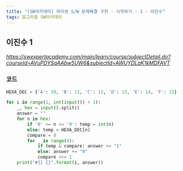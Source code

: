 ```yaml
---
title: "[SW아카데미] 파이썬 S/W 문제해결 구현 - 시작하기 - 1 - 이진수"
tags: 알고리즘 SW아카데미
---
```


## 이진수 1

*<https://swexpertacademy.com/main/learn/course/subjectDetail.do?courseId=AVuPDYSqAAbw5UW6&subjectId=AWUYDLaK1kMDFAVT>*

### 코드

``` python
HEXA_DEC = {'A': 10, 'B': 11, 'C': 12, 'D': 13, 'E': 14, 'F': 15}

for i in range(1, int(input()) + 1):
    _, hex = input().split()
    answer = ""
    for n in hex:
        if '0' <= n <= '9': temp = int(n)
        else: temp = HEXA_DEC[n]
        compare = 8
        for _ in range(4):
            if temp & compare: answer += "1"
            else: answer += "0"
            compare >>= 1
    print("#{} {}".format(i, answer))
```